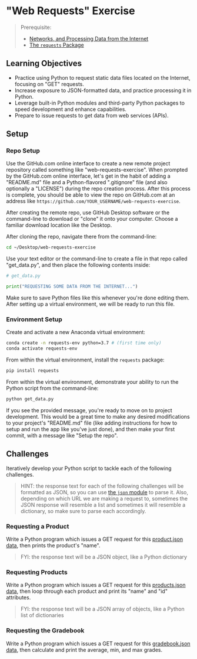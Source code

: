 # "Web Requests" Exercise

> Prerequisite:
>   + [Networks, and Processing Data from the Internet](/units/unit-6.md)
>   + [The `requests` Package](/notes/python/packages/requests.md)

## Learning Objectives

  + Practice using Python to request static data files located on the Internet, focusing on "GET" requests.
  + Increase exposure to JSON-formatted data, and practice processing it in Python.
  + Leverage built-in Python modules and third-party Python packages to speed development and enhance capabilities.
  + Prepare to issue requests to get data from web services (APIs).



## Setup

### Repo Setup

Use the GitHub.com online interface to create a new remote project repository called something like "web-requests-exercise". When prompted by the GitHub.com online interface, let's get in the habit of adding a "README.md" file and a Python-flavored ".gitignore" file (and also optionally a "LICENSE") during the repo creation process. After this process is complete, you should be able to view the repo on GitHub.com at an address like `https://github.com/YOUR_USERNAME/web-requests-exercise`.

After creating the remote repo, use GitHub Desktop software or the command-line to download or "clone" it onto your computer. Choose a familiar download location like the Desktop.

After cloning the repo, navigate there from the command-line:

```sh
cd ~/Desktop/web-requests-exercise
```

Use your text editor or the command-line to create a file in that repo called "get_data.py", and then place the following contents inside:

```py
# get_data.py

print("REQUESTING SOME DATA FROM THE INTERNET...")
```

Make sure to save Python files like this whenever you're done editing them. After setting up a virtual environment, we will be ready to run this file.

### Environment Setup

Create and activate a new Anaconda virtual environment:

```sh
conda create -n requests-env python=3.7 # (first time only)
conda activate requests-env
```

From within the virtual environment, install the `requests` package:

```sh
pip install requests
```

From within the virtual environment, demonstrate your ability to run the Python script from the command-line:

```sh
python get_data.py
```

If you see the provided message, you're ready to move on to project development. This would be a great time to make any desired modifications to your project's "README.md" file (like adding instructions for how to setup and run the app like you've just done), and then make your first commit, with a message like "Setup the repo".





## Challenges

Iteratively develop your Python script to tackle each of the following challenges.

> HINT: the response text for each of the following challenges will be formatted as JSON, so you can use [the `json` module](/notes/python/modules/json.md) to parse it. Also, depending on which URL we are making a request to, sometimes the JSON response will resemble a list and sometimes it will resemble a dictionary, so make sure to parse each accordingly.

### Requesting a Product

Write a Python program which issues a GET request for this [product.json data](https://raw.githubusercontent.com/prof-rossetti/intro-to-python/master/data/products/2.json), then prints the product's "name".

> FYI: the response text will be a JSON object, like a Python dictionary

### Requesting Products

Write a Python program which issues a GET request for this [products.json data](https://raw.githubusercontent.com/prof-rossetti/intro-to-python/master/data/products.json), then loop through each product and print its "name" and "id" attributes.

> FYI: the response text will be a JSON array of objects, like a Python list of dictionaries

### Requesting the Gradebook

Write a Python program which issues a GET request for this [gradebook.json data](https://raw.githubusercontent.com/prof-rossetti/intro-to-python/master/data/gradebook.json), then calculate and print the average, min, and max grades.
